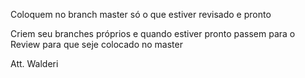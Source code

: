 Coloquem no branch master só o que estiver revisado e pronto

Criem seu branches próprios e quando estiver pronto passem para o Review para que seje colocado no master

Att.
  Walderi
